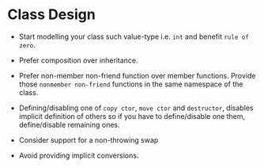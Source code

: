 # Class Design

- Start modelling your class such value-type i.e. `int` and benefit `rule of zero`.

- Prefer composition over inheritance.

- Prefer non-member non-friend function over member functions. Provide those `nonmember non-friend` functions in the same namespace of the class.

- Defining/disabling one of `copy ctor`, `move ctor` and `destructor`, disables implicit definition of others so if you have to define/disable one them, define/disable remaining ones.

-  Consider support for a non-throwing swap

- Avoid providing implicit conversions.
